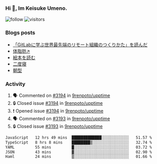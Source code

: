 ### Hi 👋, Im Keisuke Umeno.

<!--
**9renpoto/9renpoto** is a ✨ _special_ ✨ repository because its `README.md` (this file) appears on your GitHub profile.

Here are some ideas to get you started:

- 🔭 I’m currently working on ...
- 🌱 I’m currently learning ...
- 👯 I’m looking to collaborate on ...
- 🤔 I’m looking for help with ...
- 💬 Ask me about ...
- 📫 How to reach me: ...
- 😄 Pronouns: ...
- ⚡ Fun fact: ...
-->

![follow](https://img.shields.io/github/followers/9renpoto?label=Follow&style=social)
![visitors](https://komarev.com/ghpvc/?username=9renpoto&label=Profile%20views&color=0e75b6&style=flat)

### Blogs posts

<!-- BLOG-POST-LIST:START -->
- [「GitLabに学ぶ世界最先端のリモート組織のつくりかた」を読んだ](https://9renpoto.win/entry/2024/09/10/remote_organization)
- [体脂肪↗](https://9renpoto.win/entry/2024/08/12/gaining_fat)
- [絵本を読む](https://9renpoto.win/entry/2024/07/26/picture_book)
- [二度寝](https://9renpoto.win/entry/2024/07/18/going_back_to_sleep)
- [朝型](https://9renpoto.win/entry/2024/05/29/im-an-early)
<!-- BLOG-POST-LIST:END -->

### Activity

<!--START_SECTION:activity-->
1. 🗣 Commented on [#3194](https://github.com/9renpoto/upptime/issues/3194#issuecomment-2358170056) in [9renpoto/upptime](https://github.com/9renpoto/upptime)
2. 🔒 Closed issue [#3194](https://github.com/9renpoto/upptime/issues/3194) in [9renpoto/upptime](https://github.com/9renpoto/upptime)
3. ❗ Opened issue [#3194](https://github.com/9renpoto/upptime/issues/3194) in [9renpoto/upptime](https://github.com/9renpoto/upptime)
4. 🗣 Commented on [#3193](https://github.com/9renpoto/upptime/issues/3193#issuecomment-2358117974) in [9renpoto/upptime](https://github.com/9renpoto/upptime)
5. 🔒 Closed issue [#3193](https://github.com/9renpoto/upptime/issues/3193) in [9renpoto/upptime](https://github.com/9renpoto/upptime)
<!--END_SECTION:activity-->

<!--START_SECTION:waka-->

```txt
JavaScript   12 hrs 49 mins  █████████████░░░░░░░░░░░░   51.57 %
TypeScript   8 hrs 8 mins    ████████▒░░░░░░░░░░░░░░░░   32.74 %
YAML         55 mins         █░░░░░░░░░░░░░░░░░░░░░░░░   03.72 %
JSON         43 mins         ▓░░░░░░░░░░░░░░░░░░░░░░░░   02.90 %
Haml         24 mins         ▒░░░░░░░░░░░░░░░░░░░░░░░░   01.66 %
```

<!--END_SECTION:waka-->
